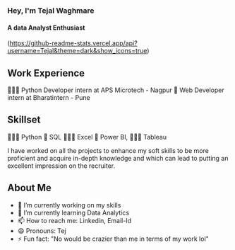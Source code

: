 

### Hey, I'm Tejal Waghmare
#### A data Analyst Enthusiast
(https://github-readme-stats.vercel.app/api?username=Tejal&theme=dark&show_icons=true)


##  Work Experience
👩🏼‍💻 Python Developer intern at APS Microtech - Nagpur
📱 Web Developer intern at Bharatintern  - Pune

## Skillset
👩🏼‍💻 Python 
📱  SQL 
👩🏼‍💻 Excel 
📱  Power BI, 
👩🏼‍💻 Tableau

I have worked on all the projects to enhance my soft skills to be more proficient and acquire in-depth knowledge and which can lead to putting an excellent impression on the recruiter. 

## About Me
- 🔭 I’m currently working  on my skills 
- 🌱 I’m currently learning Data Analytics 
- 📫 How to reach me: Linkedin, Email-Id 
- 😄 Pronouns: Tej 
- ⚡ Fun fact: "No would be crazier than me in terms of my work lol" 





